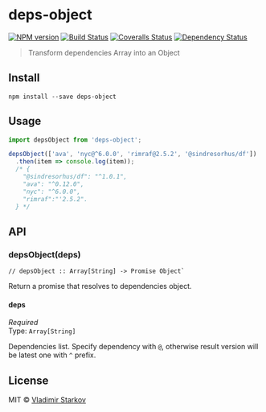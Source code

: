 # deps-object

[![NPM version][npm-image]][npm-url]
[![Build Status][travis-image]][travis-url]
[![Coveralls Status][coveralls-image]][coveralls-url]
[![Dependency Status][depstat-image]][depstat-url]

> Transform dependencies Array into an Object

## Install

    npm install --save deps-object

## Usage

```js
import depsObject from 'deps-object';

depsObject(['ava', 'nyc@^6.0.0', 'rimraf@2.5.2', '@sindresorhus/df'])
  .then(item => console.log(item));
  /* {
    "@sindresorhus/df": "^1.0.1",
    "ava": "^0.12.0",
    "nyc": "^6.0.0",
    "rimraf":"'2.5.2".
  } */
```

## API

### depsObject(deps)

    // depsObject :: Array[String] -> Promise Object`

Return a promise that resolves to dependencies object.

#### deps

*Required*  
Type: `Array[String]`

Dependencies list. Specify dependency with `@`, otherwise result version will be latest one with `^` prefix.

## License

MIT © [Vladimir Starkov](https://iamstarkov.com)

[npm-url]: https://npmjs.org/package/deps-object
[npm-image]: https://img.shields.io/npm/v/deps-object.svg?style=flat-square

[travis-url]: https://travis-ci.org/iamstarkov/deps-object
[travis-image]: https://img.shields.io/travis/iamstarkov/deps-object.svg?style=flat-square

[coveralls-url]: https://coveralls.io/r/iamstarkov/deps-object
[coveralls-image]: https://img.shields.io/coveralls/iamstarkov/deps-object.svg?style=flat-square

[depstat-url]: https://david-dm.org/iamstarkov/deps-object
[depstat-image]: https://david-dm.org/iamstarkov/deps-object.svg?style=flat-square
